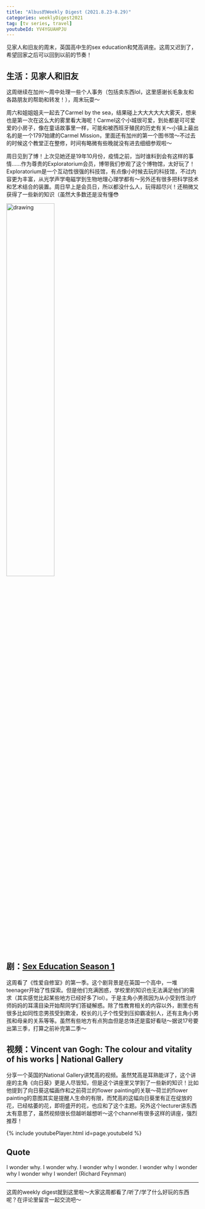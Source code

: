 ```yaml
---
title: "Albus的Weekly Digest (2021.8.23-8.29)"
categories: weeklyDigest2021
tag: [tv series, travel]
youtubeId: YV4YGUAHPJU
---
```

见家人和旧友的周末，英国高中生的sex education和梵高讲座。这周又迟到了，希望回家之后可以回到以前的节奏！

## 生活：见家人和旧友
这周继续在加州～周中处理一些个人事务（包括卖东西lol，这里感谢长毛象友和各路朋友的帮助和转发！），周末玩耍～

周六和姐姐姐夫一起去了Carmel by the sea，结果碰上大大大大大大雾天，想来也是第一次在这么大的雾里看大海呢！Carmel这个小城很可爱，到处都是可可爱爱的小房子，像在童话故事里一样，可能和被西班牙殖民的历史有关～小镇上最出名的是一个1797始建的Carmel Mission，里面还有加州的第一个图书馆～不过去的时候这个教堂正在整修，时间有略微有些晚就没有进去细细参观啦～

周日见到了博！上次见她还是19年10月份，疫情之前，当时谁料到会有这样的事情……作为尊贵的Exploratorium会员，博带我们参观了这个博物馆，太好玩了！Exploratorium是一个互动性很强的科技馆，有点像小时候去玩的科技馆，不过内容更为丰富，从光学声学电磁学到生物地理心理学都有～另外还有很多把科学技术和艺术结合的装置。周日早上是会员日，所以都没什么人，玩得超尽兴！还稍微又获得了一些新的知识（虽然大多数还是没有懂😳

<img src="{{site.baseurl}}/img/weekly2021/ca.jpg" alt="drawing" width="50%"/>

## 剧：[Sex Education Season 1](https://movie.douban.com/subject/27594217/)
这周看了《性爱自修室》的第一季。这个剧背景是在英国一个高中，一堆teenager开始了性探索。但是他们充满困惑，学校里的知识也无法满足他们的需求（其实感觉比起某些地方已经好多了lol）。于是主角小男孩因为从小受到性治疗师妈妈的耳濡目染开始帮同学们答疑解惑。除了性教育相关的内容以外，剧里也有很多比如同性恋男孩受到欺凌，校长的儿子个性受到压抑霸凌别人，还有主角小男孩和母亲的关系等等。虽然有些地方有点狗血但是总体还是蛮好看哒～据说17号要出第三季，打算之前补完第二季～

## 视频：Vincent van Gogh: The colour and vitality of his works | National Gallery
分享一个英国的National Gallery讲梵高的视频。虽然梵高是耳熟能详了，这个讲座的主角《向日葵》更是人尽皆知，但是这个讲座里又学到了一些新的知识！比如他提到了向日葵这幅画作和之前荷兰的flower painting的关联～荷兰的flower painting的意图其实是提醒人生命的有限，而梵高的这幅向日葵里有正在绽放的花，已经枯萎的花，即将盛开的花，也应和了这个主题。另外这个lecturer讲东西太有意思了，虽然视频很长但越听越想听～这个channel有很多这样的讲座，强烈推荐！

{% include youtubePlayer.html id=page.youtubeId %}

## Quote
I wonder why. I wonder why.
I wonder why I wonder.
I wonder why I wonder why
I wonder why I wonder!
(Richard Feynman)

---
这周的weekly digest就到这里啦～大家这周都看了/听了/学了什么好玩的东西呢？在评论里留言一起交流吧～
